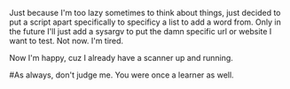 Just because I'm too lazy sometimes to think about things, just decided to put a script apart specifically to specificy a list to add a word from.
Only in the future I'll just add a sysargv to put the damn specific url or website I want to test. Not now. I'm tired.

Now I'm happy, cuz I already have a scanner up and running.


#As always, don't judge me. You were once a learner as well.
